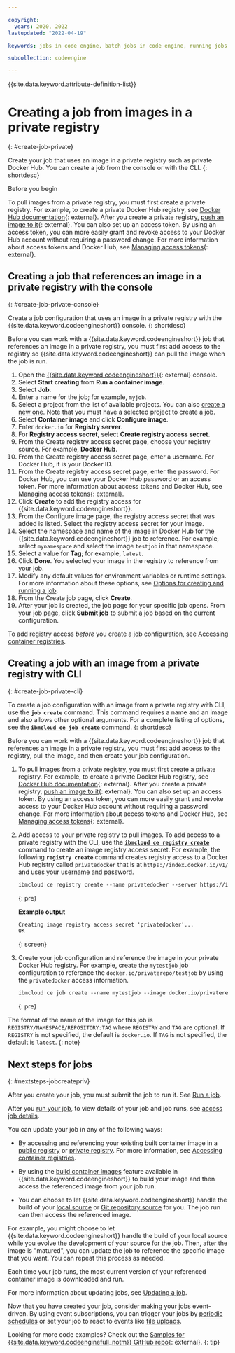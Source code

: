 ```yaml
---

copyright:
  years: 2020, 2022
lastupdated: "2022-04-19"

keywords: jobs in code engine, batch jobs in code engine, running jobs with code engine, creating jobs with code engine, images for jobs in code engine, jobs, job run, environment variables

subcollection: codeengine

---
```


{{site.data.keyword.attribute-definition-list}}

# Creating a job from images in a private registry
{: #create-job-private}

Create your job that uses an image in a private registry such as private Docker Hub. You can create a job from the console or with the CLI. 
{: shortdesc}

Before you begin

To pull images from a private registry, you must first create a private registry. For example, to create a private Docker Hub registry, see [Docker Hub documentation](https://docs.docker.com/docker-hub/repos/){: external}. After you create a private registry, [push an image to it](https://docs.docker.com/docker-hub/repos/#pushing-a-docker-container-image-to-docker-hub){: external}. You can also set up an access token. By using an access token, you can more easily grant and revoke access to your Docker Hub account without requiring a password change. For more information about access tokens and Docker Hub, see [Managing access tokens](https://docs.docker.com/docker-hub/access-tokens/){: external}.

## Creating a job that references an image in a private registry with the console
{: #create-job-private-console}

Create a job configuration that uses an image in a private registry with the {{site.data.keyword.codeengineshort}} console.
{: shortdesc}

Before you can work with a {{site.data.keyword.codeengineshort}} job that references an image in a private registry, you must first add access to the registry so {{site.data.keyword.codeengineshort}} can pull the image when the job is run. 

1. Open the [{{site.data.keyword.codeengineshort}}](https://cloud.ibm.com/codeengine/overview){: external} console.
2. Select **Start creating** from **Run a container image**.
3. Select **Job**.
4. Enter a name for the job; for example, `myjob`.
5. Select a project from the list of available projects. You can also [create a new one](/docs/codeengine?topic=codeengine-manage-project#create-a-project). Note that you must have a selected project to create a job.
6. Select **Container image** and click **Configure image**.
7. Enter `docker.io` for **Registry server**.
8. For **Registry access secret**, select **Create registry access secret**.
9. From the Create registry access secret page, choose your registry source. For example, **Docker Hub**.
10. From the Create registry access secret page, enter a username. For Docker Hub, it is your Docker ID.
11. From the Create registry access secret page, enter the password. For Docker Hub, you can use your Docker Hub password or an access token. For more information about access tokens and Docker Hub, see [Managing access tokens](https://docs.docker.com/docker-hub/access-tokens/){: external}.
12. Click **Create** to add the registry access for {{site.data.keyword.codeengineshort}}.
13. From the Configure image page, the registry access secret that was added is listed. Select the registry access secret for your image.
14. Select the namespace and name of the image in Docker Hub for the {{site.data.keyword.codeengineshort}} job to reference. For example, select `mynamespace` and select the image `testjob` in that namespace.
15. Select a value for **Tag**; for example, `latest`.
16. Click **Done**. You selected your image in the registry to reference from your job.
17. Modify any default values for environment variables or runtime settings. For more information about these options, see [Options for creating and running a job](/docs/codeengine?topic=codeengine-job-plan#job-options).
18. From the Create job page, click **Create**.
19. After your job is created, the job page for your specific job opens. From your job page, click **Submit job** to submit a job based on the current configuration.

To add registry access *before* you create a job configuration, see [Accessing container registries](/docs/codeengine?topic=codeengine-add-registry). 

## Creating a job with an image from a private registry with CLI
{: #create-job-private-cli}

To create a job configuration with an image from a private registry with CLI, use the **`job create`** command. This command requires a name and an image and also allows other optional arguments. For a complete listing of options, see the [**`ibmcloud ce job create`**](/docs/codeengine?topic=codeengine-cli#cli-job-create) command.
{: shortdesc}

Before you can work with a {{site.data.keyword.codeengineshort}} job that references an image in a private registry, you must first add access to the registry, pull the image, and then create your job configuration.

1. To pull images from a private registry, you must first create a private registry. For example, to create a private Docker Hub registry, see [Docker Hub documentation](https://docs.docker.com/docker-hub/repos/){: external}. After you create a private registry, [push an image to it](https://docs.docker.com/docker-hub/repos/#pushing-a-docker-container-image-to-docker-hub){: external}. You can also set up an access token. By using an access token, you can more easily grant and revoke access to your Docker Hub account without requiring a password change. For more information about access tokens and Docker Hub, see [Managing access tokens](https://docs.docker.com/docker-hub/access-tokens/){: external}.

2. Add access to your private registry to pull images. To add access to a private registry with the CLI, use the [**`ibmcloud ce registry create`**](/docs/codeengine?topic=codeengine-cli#cli-registry-create) command to create an image registry access secret. For example, the following **`registry create`** command creates registry access to a Docker Hub registry called `privatedocker` that is at ``https://index.docker.io/v1/`` and uses your username and password.

    ```txt
    ibmcloud ce registry create --name privatedocker --server https://index.docker.io/v1/ --username <Docker_User_Name> --password <Password>
    ```
    {: pre}

    **Example output**

    ```txt
    Creating image registry access secret 'privatedocker'...
    OK
    ```
    {: screen}

3. Create your job configuration and reference the image in your private Docker Hub registry. For example, create the `mytestjob` job configuration to reference the `docker.io/privaterepo/testjob` by using the `privatedocker` access information. 

    ```txt
    ibmcloud ce job create --name mytestjob --image docker.io/privaterepo/testjob --registry-secret privatedocker
    ```
    {: pre}

The format of the name of the image for this job is `REGISTRY/NAMESPACE/REPOSITORY:TAG` where `REGISTRY` and `TAG` are optional. If `REGISTRY` is not specified, the default is `docker.io`. If `TAG` is not specified, the default is `latest`.
{: note}


## Next steps for jobs
{: #nextsteps-jobcreatepriv}

After you create your job, you must submit the job to run it. See [Run a job](/docs/codeengine?topic=codeengine-run-job).

After you [run your job](/docs/codeengine?topic=codeengine-run-job), to view details of your job and job runs, see [access job details](/docs/codeengine?topic=codeengine-access-job-details).

You can update your job in any of the following ways:

* By accessing and referencing your existing built container image in a [public registry](/docs/codeengine?topic=codeengine-create-job) or [private registry](/docs/codeengine?topic=codeengine-create-job-private). For more information, see [Accessing container registries](/docs/codeengine?topic=codeengine-add-registry).

* By using the [build container images](/docs/codeengine?topic=codeengine-build-image) feature available in {{site.data.keyword.codeengineshort}} to build your image and then access the referenced image from your job run.

* You can choose to let {{site.data.keyword.codeengineshort}} handle the build of your [local source](/docs/codeengine?topic=codeengine-run-job-local-source-code)  or [Git repository source](/docs/codeengine?topic=codeengine-run-job-source-code) for you. The job run can then access the referenced image.

For example, you might choose to let {{site.data.keyword.codeengineshort}} handle the build of your local source while you evolve the development of your source for the job. Then, after the image is "matured", you can update the job to reference the specific image that you want. You can repeat this process as needed.

Each time your job runs, the most current version of your referenced container image is downloaded and run.

For more information about updating jobs, see [Updating a job](/docs/codeengine?topic=codeengine-update-job).



Now that you have created your job, consider making your jobs event-driven. By using event subscriptions, you can trigger your jobs by [periodic schedules](/docs/codeengine?topic=codeengine-subscribe-cron#eventing-cron-job) or set your job to react to events like [file uploads](/docs/codeengine?topic=codeengine-eventing-cosevent-producer#obstorage_ev_job).


Looking for more code examples? Check out the [Samples for {{site.data.keyword.codeenginefull_notm}} GitHub repo](https://github.com/IBM/CodeEngine){: external}.
{: tip}

